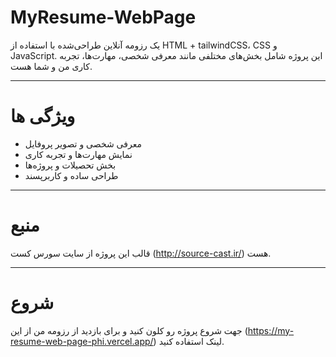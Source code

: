 # MyResume-WebPage

یک رزومه آنلاین طراحی‌شده با استفاده از HTML + tailwindCSS، CSS و JavaScript. این پروژه شامل بخش‌های مختلفی مانند معرفی شخصی، مهارت‌ها، تجربه کاری من و شما هست.

---

# ویژگی ها
- معرفی شخصی و تصویر پروفایل
- نمایش مهارت‌ها و تجربه کاری
- بخش تحصیلات و پروژه‌ها
- طراحی ساده و کاربرپسند

---

# منبع
قالب این پروژه از سایت سورس کست (http://source-cast.ir/) هست.

---

# شروع

جهت شروع پروژه رو کلون کنید و برای بازدید از رزومه من از این (https://my-resume-web-page-phi.vercel.app/) لینک استفاده کنید.
